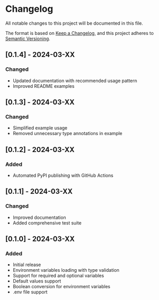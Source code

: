 # Changelog

All notable changes to this project will be documented in this file.

The format is based on [Keep a Changelog](https://keepachangelog.com/en/1.0.0/),
and this project adheres to [Semantic Versioning](https://semver.org/spec/v2.0.0.html).

## [0.1.4] - 2024-03-XX

### Changed
- Updated documentation with recommended usage pattern
- Improved README examples

## [0.1.3] - 2024-03-XX

### Changed
- Simplified example usage
- Removed unnecessary type annotations in example

## [0.1.2] - 2024-03-XX

### Added
- Automated PyPI publishing with GitHub Actions

## [0.1.1] - 2024-03-XX

### Changed
- Improved documentation
- Added comprehensive test suite

## [0.1.0] - 2024-03-XX

### Added
- Initial release
- Environment variables loading with type validation
- Support for required and optional variables
- Default values support
- Boolean conversion for environment variables
- .env file support